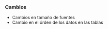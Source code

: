 <h3>Cambios</h3>
<ul>
    <li>Cambios en tamaño de fuentes</li>
    <li>Cambio en el órden de los datos en las tablas</li>
</ul>
